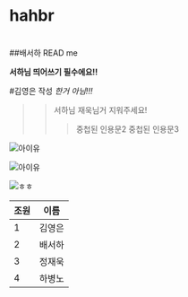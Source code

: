 # hahbr

#

##배서하 READ me

__서하님 띄어쓰기 필수에요!!__


#김영은 작성 _한거 아님!!!_
>> 서하님 재욱님거 지워주세요!
>>> 중첩된 인용문2
>>> 중첩된 인용문3
>>> 

![아이유](http://file2.nocutnews.co.kr/newsroom/image/2019/11/19/20191119092356684958_0_768_768.jpg)

![아이유](https://w.namu.la/s/40de86374ddd74756b31d4694a7434ee9398baa51fa5ae72d28f2eeeafdadf0c475c55c58e29a684920e0d6a42602b339f8aaf6d19764b04405a0f8bee7f598d2922db9475579419aac4635d0a71fdb8a4b2343cb550e6ed93e13c1a05cede75)

![ㅎㅎ](https://www.google.com/url?sa=i&url=https%3A%2F%2Fpann.nate.com%2Ftalk%2F357242171&psig=AOvVaw3ifdaLslA7NxOLgKY0TzmU&ust=1631283547117000&source=images&cd=vfe&ved=0CAsQjRxqFwoTCICFs_WK8vICFQAAAAAdAAAAABAK)


|조원|이름|
|--|--|
|1|김영은|
|2|배서하|
|3|정재욱|
|4|하병노|

